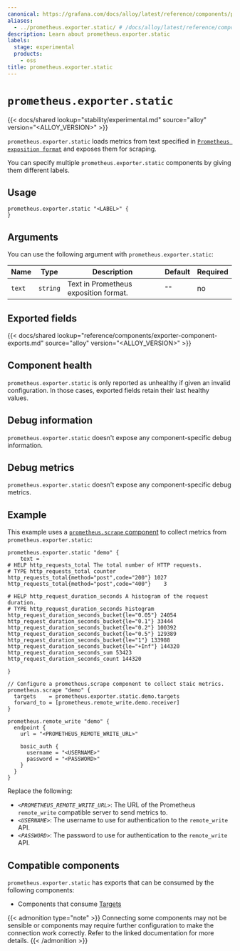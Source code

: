 ```yaml
---
canonical: https://grafana.com/docs/alloy/latest/reference/components/prometheus/prometheus.exporter.static/
aliases:
  - ../prometheus.exporter.static/ # /docs/alloy/latest/reference/components/prometheus.exporter.static/
description: Learn about prometheus.exporter.static
labels:
  stage: experimental
  products:
    - oss
title: prometheus.exporter.static
---
```


# `prometheus.exporter.static`

{{< docs/shared lookup="stability/experimental.md" source="alloy" version="<ALLOY_VERSION>" >}}

`prometheus.exporter.static` loads metrics from text specified in [`Prometheus exposition format`](https://prometheus.io/docs/instrumenting/exposition_formats/) and exposes them for scraping.

You can specify multiple `prometheus.exporter.static` components by giving them different labels.

## Usage

```alloy
prometheus.exporter.static "<LABEL>" {
}
```

## Arguments

You can use the following argument with `prometheus.exporter.static`:

| Name   | Type     | Description                           | Default | Required |
| ------ | -------- | ------------------------------------- | ------- | -------- |
| `text` | `string` | Text in Prometheus exposition format. | `""`    | no       |

## Exported fields

{{< docs/shared lookup="reference/components/exporter-component-exports.md" source="alloy" version="<ALLOY_VERSION>" >}}

## Component health

`prometheus.exporter.static` is only reported as unhealthy if given an invalid configuration.
In those cases, exported fields retain their last healthy values.

## Debug information

`prometheus.exporter.static` doesn't expose any component-specific debug information.

## Debug metrics

`prometheus.exporter.static` doesn't expose any component-specific debug metrics.

## Example

This example uses a [`prometheus.scrape` component][scrape] to collect metrics from `prometheus.exporter.static`:

```alloy
prometheus.exporter.static "demo" {
    text = `
# HELP http_requests_total The total number of HTTP requests.
# TYPE http_requests_total counter
http_requests_total{method="post",code="200"} 1027
http_requests_total{method="post",code="400"}    3

# HELP http_request_duration_seconds A histogram of the request duration.
# TYPE http_request_duration_seconds histogram
http_request_duration_seconds_bucket{le="0.05"} 24054
http_request_duration_seconds_bucket{le="0.1"} 33444
http_request_duration_seconds_bucket{le="0.2"} 100392
http_request_duration_seconds_bucket{le="0.5"} 129389
http_request_duration_seconds_bucket{le="1"} 133988
http_request_duration_seconds_bucket{le="+Inf"} 144320
http_request_duration_seconds_sum 53423
http_request_duration_seconds_count 144320
    `
}

// Configure a prometheus.scrape component to collect staic metrics.
prometheus.scrape "demo" {
  targets    = prometheus.exporter.static.demo.targets
  forward_to = [prometheus.remote_write.demo.receiver]
}

prometheus.remote_write "demo" {
  endpoint {
    url = "<PROMETHEUS_REMOTE_WRITE_URL>"

    basic_auth {
      username = "<USERNAME>"
      password = "<PASSWORD>"
    }
  }
}
```

Replace the following:

- _`<PROMETHEUS_REMOTE_WRITE_URL>`_: The URL of the Prometheus `remote_write` compatible server to send metrics to.
- _`<USERNAME>`_: The username to use for authentication to the `remote_write` API.
- _`<PASSWORD>`_: The password to use for authentication to the `remote_write` API.

[formats]: https://prometheus.io/docs/instrumenting/exposition_formats/
[scrape]: ../prometheus.scrape/

<!-- START GENERATED COMPATIBLE COMPONENTS -->

## Compatible components

`prometheus.exporter.static` has exports that can be consumed by the following components:

- Components that consume [Targets](../../../compatibility/#targets-consumers)

{{< admonition type="note" >}}
Connecting some components may not be sensible or components may require further configuration to make the connection work correctly.
Refer to the linked documentation for more details.
{{< /admonition >}}

<!-- END GENERATED COMPATIBLE COMPONENTS -->
